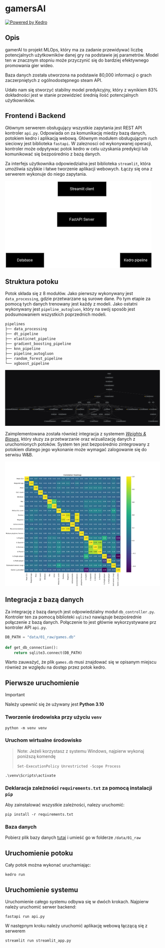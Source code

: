 # gamersAI

[![Powered by Kedro](https://img.shields.io/badge/powered_by-kedro-ffc900?logo=kedro)](https://kedro.org)

## Opis

gamerAI to projekt MLOps, który ma za zadanie przewidywać liczbę potencjalnych użytkowników danej gry na podstawie jej parametrów. Model ten w znacznym stopniu może przyczynić się do bardziej efektywnego promowania gier wideo.

Baza danych została utworzona na podstawie 80,000 informacji o grach zaczerpniętych z ogólnodostępnego steam API.

Udało nam się stworzyć stabilny model predykcyjny, który z wynikiem 83% dokładności jest w stanie przewidzieć średnią ilość potencjalnych użytkowników.

## Frontend i Backend
Głównym serwerem obsługujący wszystkie zapytania jest REST API kontroler `api.py`. Odpowiada on za komunikację miedzy bazą danych, potokiem kedro i aplikacją webową. Głównym modułem obsługującym ruch sieciowy jest biblioteka `fastapi`. W zaleznosci od wykonywanej operacji, kontroler może odpytywac potok kedro w celu uzyskania predykcji lub komunikować się bezpośrednio z bazą danych. 

Za interfejs użytkownika odpowiedzialna jest biblioteka `streamlit`, która umożliwia szybkie i łatwe tworzenie aplikacji webowych. Łączy się ona z serwerem wykonuje do niego zapytania.

![system architecture](img/system_arch.png)

## Struktura potoku

Potok składa się z 8 modułów. Jako pierwszy wykonywany jest `data_processing`, gdzie przetwarzane są surowe dane. Po tym etapie za pomocą tych danych trenowany jest każdy z modeli. Jako ostatni wykonywany jest `pipeline_autogluon`, który na swój sposób jest podsumowaniem wszystkich poprzednich modeli.

```
pipelines
├── data_processing
├── dt_pipeline
├── elasticnet_pipeline
├── gradient_boosting_pipeline
├── knn_pipeline
├── pipeline_autogluon
├── random_forest_pipeline
└── xgboost_pipeline
```

![alt text](img/kedro_pipeline.png)

Zaimplementowana została również integracja z systemem *[Weights & Biases](https://wandb.ai/site/)*, który słuzy za przetwarzanie oraz wizualizację danych z uruchomionych potoków. System ten jest bezpośrednio zintegrowany z potokiem dlatego jego wykonanie może wymagać zalogowanie się do serwisu W&B.

![alt text](img/wandb_heatmap.png)

## Integracja z bazą danych

Za integrację z bazą danych jest odpowiedzialny moduł `db_controller.py`. Kontroler ten za pomocą biblioteki `sqlite3` nawiązuje bezpośrednie połączenie z bazą danych. Połączenie to jest głównie wykorzystywane prz kontroler API `api.py`.

```python
DB_PATH = "data/01_raw/games.db"

def get_db_connection():
    return sqlite3.connect(DB_PATH)
```

Warto zauważyć, że plik `games.db` musi znajdować się w opisanym miejscu również ze względu na dostęp przez potok kedro.

## Pierwsze uruchomienie

> [!IMPORTANT]  
> Należy upewnić się że używany jest **Python 3.10**

### Tworzenie środowiska przy użyciu `venv`

```
python -m venv venv
```

### Uruchom wirtualne środowisko
> Note: Jeżeli korzystasz z systemu Windows, najpierw wykonaj poniższą komendę
> 
> `Set-ExecutionPolicy Unrestricted -Scope Process`

```
.\venv\Scripts\activate
```

### Deklaracja zależności `requirements.txt` za pomocą instalacji `pip`

Aby zainstalować wszystkie zależności, nalezy uruchomić:

```
pip install -r requirements.txt
```

### Baza danych
Pobierz plik bazy danych [tutaj](https://huggingface.co/datasets/Mroxny/gamersAI/resolve/main/games.db) i umieść go w folderze `/data/01_raw` 

## Uruchomienie potoku

Cały potok można wykonać uruchamiając:

```
kedro run
```

## Uruchomienie systemu

Uruchomienie całego systemu odbywa się w dwóch krokach. Najpierw należy uruchomić serwer backend:

```
fastapi run api.py
```
W następnym kroku należy uruchomić aplikację webową łączącą się z serwerem
```
streamlit run streamlit_app.py
```
